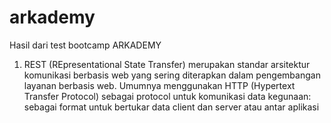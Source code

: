 # arkademy
Hasil dari test bootcamp ARKADEMY

1. REST (REpresentational State Transfer) merupakan standar arsitektur komunikasi berbasis web yang sering diterapkan dalam pengembangan layanan berbasis web. Umumnya menggunakan HTTP (Hypertext Transfer Protocol) sebagai protocol untuk komunikasi data
kegunaan: sebagai format untuk bertukar data client dan server atau antar aplikasi



